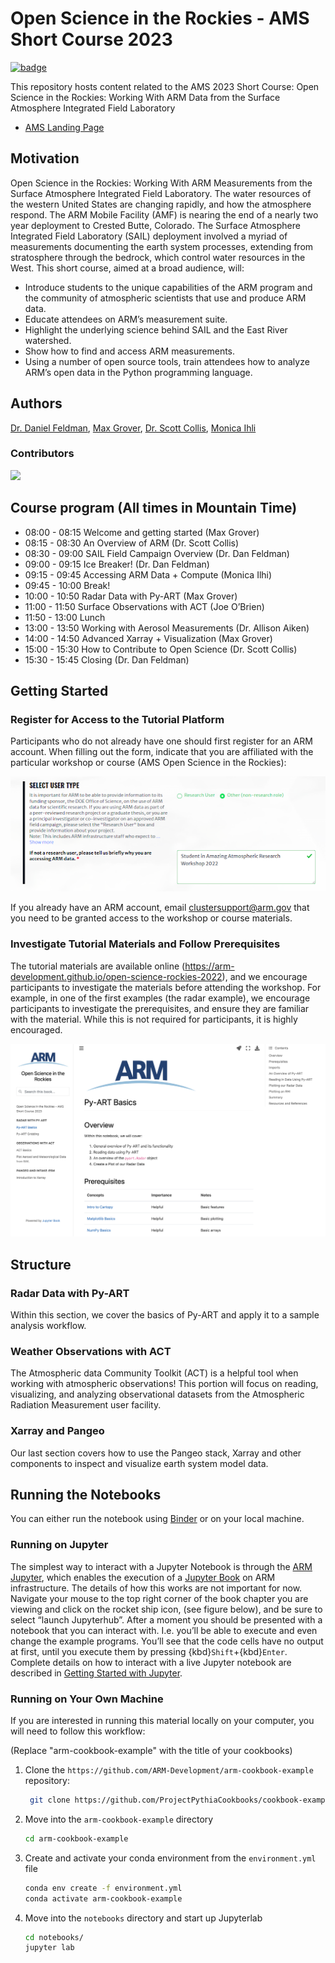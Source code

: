 # Open Science in the Rockies - AMS Short Course 2023

[![badge](https://img.shields.io/static/v1.svg?logo=Jupyter&label=ARM+JupyterHub&message=ACE+Environment&color=blue)](https://jupyterhub.arm.gov/hub/user-redirect/git-pull?repo=https%3A//github.com/ARM-Development/open-science-rockies-2022&urlpath=lab/tree/open-science-rockies-2022/notebooks&branch=main)

This repository hosts content related to the AMS 2023 Short Course: Open Science in the Rockies: Working With ARM Data from the Surface Atmosphere Integrated Field Laboratory

* [AMS Landing Page](https://www.ametsoc.org/index.cfm/ams/education-careers/careers/professional-development/short-courses1/open-science-in-the-rockies-working-with-arm-data-from-the-surface-atmosphere-integrated-field-laboratory/)

## Motivation

Open Science in the Rockies: Working With ARM Measurements from the Surface Atmosphere Integrated Field Laboratory. The water resources of the western United States are changing rapidly, and how the atmosphere respond. The ARM Mobile Facility (AMF) is nearing the end of a nearly two year deployment to Crested Butte, Colorado. The Surface Atmosphere Integrated Field Laboratory (SAIL) deployment involved a myriad of measurements documenting the earth system processes, extending from stratosphere through the bedrock, which control water resources in the West. This short course, aimed at a broad audience, will:

- Introduce students to the unique capabilities of the ARM program and the community of atmospheric scientists that use and produce ARM data.
- Educate attendees on ARM’s measurement suite.
- Highlight the underlying science behind SAIL and the East River watershed.
- Show how to find and access ARM measurements.
- Using a number of open source tools, train attendees how to analyze ARM’s open data in the Python programming language.


## Authors

[Dr. Daniel Feldman](@drfeldman), [Max Grover](@mgrover1), [Dr. Scott Collis](@scollis), [Monica Ihli](@monicaihli)

### Contributors

<a href="https://github.com/ARM-Development/open-science-rockies/graphs/contributors">
  <img src="https://contrib.rocks/image?repo=ARM-Development/open-science-rockies" />
</a>

## Course program (All times in Mountain Time)
* 08:00 - 08:15 Welcome and getting started (Max Grover)
* 08:15 - 08:30 An Overview of ARM (Dr. Scott Collis)
* 08:30 - 09:00 SAIL Field Campaign Overview (Dr. Dan Feldman)
* 09:00 - 09:15 Ice Breaker! (Dr. Dan Feldman)
* 09:15 - 09:45 Accessing ARM Data + Compute (Monica Ilhi)
* 09:45 - 10:00 Break!
* 10:00 - 10:50 Radar Data with Py-ART (Max Grover)
* 11:00 - 11:50 Surface Observations with ACT (Joe O’Brien)
* 11:50 - 13:00 Lunch
* 13:00 - 13:50 Working with Aerosol Measurements (Dr. Allison Aiken)
* 14:00 - 14:50 Advanced Xarray + Visualization (Max Grover)
* 15:00 - 15:30 How to Contribute to Open Science (Dr. Scott Collis)
* 15:30 - 15:45 Closing (Dr. Dan Feldman)

## Getting Started

### Register for Access to the Tutorial Platform

Participants who do not already have one should first register for an ARM account. When filling out the form, indicate that you are affiliated with the particular workshop or course (AMS Open Science in the Rockies):

![ARM user registration screenshot](notebooks/images/arm-registration-instructions.png)

If you already have an ARM account, email clustersupport@arm.gov that you need to be granted access to the workshop or course materials.

### Investigate Tutorial Materials and Follow Prerequisites

The tutorial materials are available online (https://arm-development.github.io/open-science-rockies-2022), and we encourage participants to investigate the materials before attending the workshop. For example, in one of the first examples (the radar example), we encourage participants to investigate the prerequisites, and ensure they are familiar with the material. While this is not required for participants, it is highly encouraged.

![Example tutorial material](notebooks/images/arm-tutorial-screenshot.png)

## Structure

### Radar Data with Py-ART
Within this section, we cover the basics of Py-ART and apply it to a sample analysis workflow.

### Weather Observations with ACT
The Atmospheric data Community Toolkit (ACT) is a helpful tool when working with atmospheric observations! This portion will focus on reading, visualizing, and analyzing observational datasets from the Atmospheric Radiation Measurement user facility.

### Xarray and Pangeo
Our last section covers how to use the Pangeo stack, Xarray and other components to inspect and visualize earth system model data.

## Running the Notebooks
You can either run the notebook using [Binder](https://mybinder.org/) or on your local machine.

### Running on Jupyter

The simplest way to interact with a Jupyter Notebook is through the
[ARM Jupyter](https://jupyterhub.arm.gov), which enables the execution of a
[Jupyter Book](https://jupyterbook.org) on ARM infrastructure. The details of how this works are not
important for now. Navigate your mouse to
the top right corner of the book chapter you are viewing and click
on the rocket ship icon, (see figure below), and be sure to select
“launch Jupyterhub”. After a moment you should be presented with a
notebook that you can interact with. I.e. you’ll be able to execute
and even change the example programs. You’ll see that the code cells
have no output at first, until you execute them by pressing
{kbd}`Shift`\+{kbd}`Enter`. Complete details on how to interact with
a live Jupyter notebook are described in [Getting Started with
Jupyter](https://foundations.projectpythia.org/foundations/getting-started-jupyter.html).

### Running on Your Own Machine
If you are interested in running this material locally on your computer, you will need to follow this workflow:

(Replace "arm-cookbook-example" with the title of your cookbooks)   

1. Clone the `https://github.com/ARM-Development/arm-cookbook-example` repository:

   ```bash
    git clone https://github.com/ProjectPythiaCookbooks/cookbook-example.git
    ```  
1. Move into the `arm-cookbook-example` directory
    ```bash
    cd arm-cookbook-example
    ```  
1. Create and activate your conda environment from the `environment.yml` file
    ```bash
    conda env create -f environment.yml
    conda activate arm-cookbook-example
    ```  
1.  Move into the `notebooks` directory and start up Jupyterlab
    ```bash
    cd notebooks/
    jupyter lab
    ```
